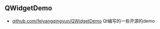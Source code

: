 ## QWidgetDemo
- [github.com/feiyangqingyun/QWidgetDemo](https://github.com/feiyangqingyun/QWidgetDemo) Qt编写的一些开源的demo